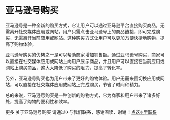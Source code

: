 # 亚马逊号购买

亚马逊号是一种全新的购买方式，它让用户可以通过亚马逊平台直接购买商品，无需离开社交媒体应用或网站。用户只需点击亚马逊号上的商品链接，即可完成购买，无需离开当前应用或网站。这种购买方式让用户可以更加方便快捷地购物，提高了购物体验。

亚马逊号购买的优势之一是可以帮助商家增加销售额。通过亚马逊号购买，商家可以直接在社交媒体应用或网站上向用户展示商品，并且用户可以直接在当前应用或网站上购买商品，这大大降低了购买的阻力，提高了转化率。

另外，亚马逊号购买也为用户带来了更好的购物体验。用户无需来回切换应用或网站，可以直接在社交媒体应用或网站上完成购买，节省了时间和精力。

总的来说，亚马逊号购买是一种创新的购物方式，它为商家和用户带来了诸多好处，提高了购物的便利性和效率。

更多 关于亚马逊号购买 请通过✈与我们联系，感谢阅读，谢谢！[点这✈里联系](https://w.k02.cc)